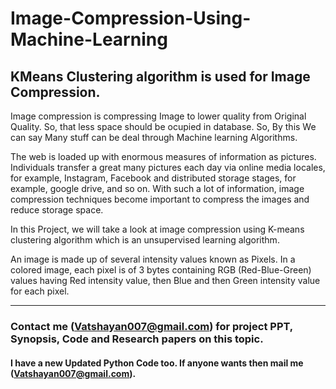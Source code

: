 # Image-Compression-Using-Machine-Learning

## KMeans Clustering algorithm is used for Image Compression.

Image compression is compressing Image to lower quality from Original Quality. So, that less space should be ocupied in database.
So, By this We can say Many stuff can be deal through Machine learning Algorithms.

The web is loaded up with enormous measures of information as pictures. Individuals transfer a great many pictures each day via online media locales, for example, Instagram, Facebook and distributed storage stages, for example, google drive, and so on. With such a lot of information, image compression techniques become important to compress the images and reduce storage space. 

In this Project, we will take a look at image compression using K-means clustering algorithm which is an unsupervised learning algorithm. 

An image is made up of several intensity values known as Pixels. In a colored image, each pixel is of 3 bytes containing RGB (Red-Blue-Green) values having Red intensity value, then Blue and then Green intensity value for each pixel.

*****************************************************************************************************************************************************************

### Contact me (Vatshayan007@gmail.com) for project PPT, Synopsis, Code and Research papers on this topic. 

#### I have a new Updated Python Code too. If anyone wants then mail me (Vatshayan007@gmail.com).

